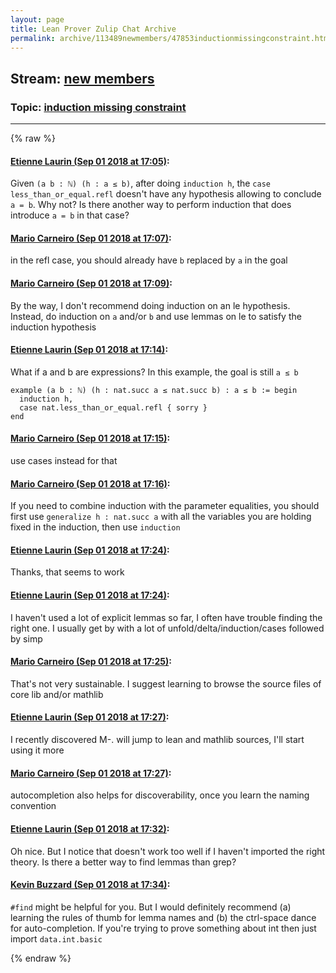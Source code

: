 ```yaml
---
layout: page
title: Lean Prover Zulip Chat Archive 
permalink: archive/113489newmembers/47853inductionmissingconstraint.html
---
```


## Stream: [new members](index.html)
### Topic: [induction missing constraint](47853inductionmissingconstraint.html)

---


{% raw %}
#### [ Etienne Laurin (Sep 01 2018 at 17:05)](https://leanprover.zulipchat.com/#narrow/stream/113489-new%20members/topic/induction%20missing%20constraint/near/133180811):
Given `(a b : ℕ) (h : a ≤ b)`, after doing `induction h`, the `case less_than_or_equal.refl` doesn't have any hypothesis allowing to conclude `a = b`. Why not? Is there another way to perform induction that does introduce `a = b` in that case?

#### [ Mario Carneiro (Sep 01 2018 at 17:07)](https://leanprover.zulipchat.com/#narrow/stream/113489-new%20members/topic/induction%20missing%20constraint/near/133180865):
in the refl case, you should already have `b` replaced by `a` in the goal

#### [ Mario Carneiro (Sep 01 2018 at 17:09)](https://leanprover.zulipchat.com/#narrow/stream/113489-new%20members/topic/induction%20missing%20constraint/near/133180929):
By the way, I don't recommend doing induction on an le hypothesis. Instead, do induction on `a` and/or `b` and use lemmas on le to satisfy the induction hypothesis

#### [ Etienne Laurin (Sep 01 2018 at 17:14)](https://leanprover.zulipchat.com/#narrow/stream/113489-new%20members/topic/induction%20missing%20constraint/near/133181092):
What if a and b are expressions? In this example, the goal is still `a ≤ b`
```
example (a b : ℕ) (h : nat.succ a ≤ nat.succ b) : a ≤ b := begin
  induction h,
  case nat.less_than_or_equal.refl { sorry }
end
```

#### [ Mario Carneiro (Sep 01 2018 at 17:15)](https://leanprover.zulipchat.com/#narrow/stream/113489-new%20members/topic/induction%20missing%20constraint/near/133181104):
use cases instead for that

#### [ Mario Carneiro (Sep 01 2018 at 17:16)](https://leanprover.zulipchat.com/#narrow/stream/113489-new%20members/topic/induction%20missing%20constraint/near/133181150):
If you need to combine induction with the parameter equalities, you should first use `generalize h : nat.succ a` with all the variables you are holding fixed in the induction, then use `induction`

#### [ Etienne Laurin (Sep 01 2018 at 17:24)](https://leanprover.zulipchat.com/#narrow/stream/113489-new%20members/topic/induction%20missing%20constraint/near/133181412):
Thanks, that seems to work

#### [ Etienne Laurin (Sep 01 2018 at 17:24)](https://leanprover.zulipchat.com/#narrow/stream/113489-new%20members/topic/induction%20missing%20constraint/near/133181414):
 I haven't used a lot of explicit lemmas so far, I often have trouble finding the right one. I usually get by with a lot of unfold/delta/induction/cases followed by simp

#### [ Mario Carneiro (Sep 01 2018 at 17:25)](https://leanprover.zulipchat.com/#narrow/stream/113489-new%20members/topic/induction%20missing%20constraint/near/133181437):
That's not very sustainable. I suggest learning to browse the source files of core lib and/or mathlib

#### [ Etienne Laurin (Sep 01 2018 at 17:27)](https://leanprover.zulipchat.com/#narrow/stream/113489-new%20members/topic/induction%20missing%20constraint/near/133181486):
I recently discovered M-. will jump to lean and mathlib sources, I'll start using it more

#### [ Mario Carneiro (Sep 01 2018 at 17:27)](https://leanprover.zulipchat.com/#narrow/stream/113489-new%20members/topic/induction%20missing%20constraint/near/133181487):
autocompletion also helps for discoverability, once you learn the naming convention

#### [ Etienne Laurin (Sep 01 2018 at 17:32)](https://leanprover.zulipchat.com/#narrow/stream/113489-new%20members/topic/induction%20missing%20constraint/near/133181653):
Oh nice. But I notice that doesn't work too well if I haven't imported the right theory. Is there a better way to find lemmas than grep?

#### [ Kevin Buzzard (Sep 01 2018 at 17:34)](https://leanprover.zulipchat.com/#narrow/stream/113489-new%20members/topic/induction%20missing%20constraint/near/133181720):
`#find` might be helpful for you. But I would definitely recommend (a) learning the rules of thumb for lemma names and (b) the ctrl-space dance for auto-completion. If you're trying to prove something about int then just import `data.int.basic`


{% endraw %}
